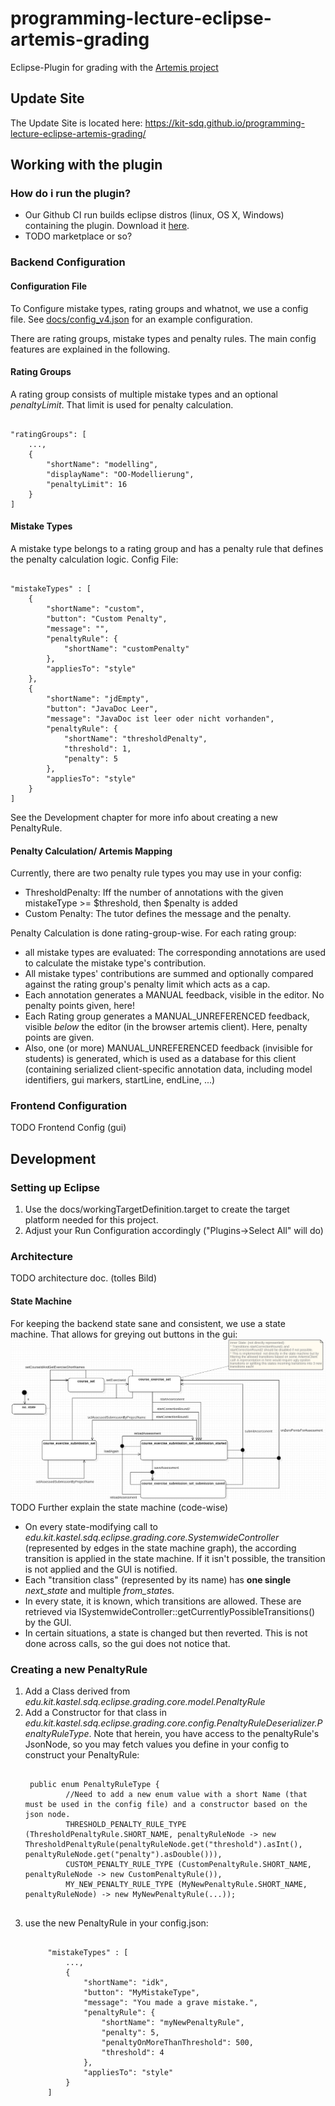 # programming-lecture-eclipse-artemis-grading
Eclipse-Plugin for grading with the [Artemis project](https://github.com/ls1intum/Artemis)

## Update Site
The Update Site is located here: https://kit-sdq.github.io/programming-lecture-eclipse-artemis-grading/

## Working with the plugin

### How do i run the plugin?

* Our Github CI run builds eclipse distros (linux, OS X, Windows) containing the plugin. Download it [here](https://github.com/kit-sdq/programming-lecture-eclipse-artemis-grading/actions/workflows/products.yml).
* TODO marketplace or so?

### Backend Configuration

#### Configuration File
To Configure mistake types, rating groups and whatnot, we use a config file.
See [docs/config_v4.json](docs/config_v4.json) for an example configuration.

There are rating groups, mistake types and penalty rules.
The main config features are explained in the following.

#### Rating Groups
A rating group consists of multiple mistake types and an optional *penaltyLimit*. That limit is used for penalty calculation.
<pre><code>
"ratingGroups": [
    ...,
    {
        "shortName": "modelling",
        "displayName": "OO-Modellierung",
        "penaltyLimit": 16
    }
]
</code></pre>

#### Mistake Types
A mistake type belongs to a rating group and has a penalty rule that defines the penalty calculation logic. Config File:
<pre><code>
"mistakeTypes" : [
    {
        "shortName": "custom",
        "button": "Custom Penalty",
        "message": "",
        "penaltyRule": {
            "shortName": "customPenalty"
        },
        "appliesTo": "style"
    },
    {
        "shortName": "jdEmpty",
        "button": "JavaDoc Leer",
        "message": "JavaDoc ist leer oder nicht vorhanden",
        "penaltyRule": {
            "shortName": "thresholdPenalty",
            "threshold": 1,
            "penalty": 5
        },
        "appliesTo": "style"
    }
]
</code></pre>
See the Development chapter for more info about creating a new PenaltyRule.


#### Penalty Calculation/ Artemis Mapping

Currently, there are two penalty rule types you may use in your config:

* ThresholdPenalty: Iff the number of annotations with the given mistakeType >= $threshold, then $penalty is added
* Custom Penalty: The tutor defines the message and the penalty.

Penalty Calculation is done rating-group-wise. For each rating group:

* all mistake types are evaluated: The corresponding annotations are used to calculate the mistake type's contribution.
* All mistake types' contributions are summed and optionally compared against the rating group's penalty limit which acts as a cap.
* Each annotation generates a MANUAL feedback, visible in the editor. No penalty points given, here!
* Each Rating group generates a MANUAL_UNREFERENCED feedback, visible *below* the editor (in the browser artemis client). Here, penalty points are given.
* Also, one (or more) MANUAL_UNREFERENCED feedback (invisible for students) is generated, which is used as a database for this client (containing serialized client-specific annotation data, including model identifiers, gui markers, startLine, endLine, ...)

### Frontend Configuration
TODO Frontend Config (gui)



## Development



### Setting up Eclipse

1. Use the docs/workingTargetDefinition.target to create the target platform needed for this project.
2. Adjust your Run Configuration accordingly ("Plugins->Select All" will do)

### Architecture
TODO architecture doc. (tolles Bild)

#### State Machine

For keeping the backend state sane and consistent, we use a state machine. That allows for greying out buttons in the gui:
![backend state machine](docs/Zustandshaltung-Automat.png)
TODO Further explain the state machine (code-wise)
* On every state-modifying call to *edu.kit.kastel.sdq.eclipse.grading.core.SystemwideController* (represented by edges in the state machine graph), the according transition is applied in the state machine. If it isn't possible, the transition is not applied and the GUI is notified.
* Each "transition class" (represented by its name) has **one single** *next_state* and multiple *from_state*s.
* In every state, it is known, which transitions are allowed. These are retrieved via ISystemwideController::getCurrentlyPossibleTransitions() by the GUI.
* In certain situations, a state is changed but then reverted. This is not done across calls, so the gui does not notice that.

### Creating a new PenaltyRule

1. Add a Class derived from *edu.kit.kastel.sdq.eclipse.grading.core.model.PenaltyRule*
2. Add a Constructor for that class in *edu.kit.kastel.sdq.eclipse.grading.core.config.PenaltyRuleDeserializer.PenaltyRuleType*.
    Note that herein, you have access to the penaltyRule's JsonNode, so you may fetch values you define in your config to construct your PenaltyRule:
    <pre><code>
    public enum PenaltyRuleType {
            //Need to add a new enum value with a short Name (that must be used in the config file) and a constructor based on the json node.
            THRESHOLD_PENALTY_RULE_TYPE (ThresholdPenaltyRule.SHORT_NAME, penaltyRuleNode -> new ThresholdPenaltyRule(penaltyRuleNode.get("threshold").asInt(), penaltyRuleNode.get("penalty").asDouble())),
            CUSTOM_PENALTY_RULE_TYPE (CustomPenaltyRule.SHORT_NAME, penaltyRuleNode -> new CustomPenaltyRule()),
            MY_NEW_PENALTY_RULE_TYPE (MyNewPenaltyRule.SHORT_NAME, penaltyRuleNode) -> new MyNewPenaltyRule(...));
    </code></pre>
3. use the new PenaltyRule in your config.json:
    <pre><code>
        "mistakeTypes" : [
            ...,
            {
                "shortName": "idk",
                "button": "MyMistakeType",
                "message": "You made a grave mistake.",
                "penaltyRule": {
                    "shortName": "myNewPenaltyRule",
                    "penalty": 5,
                    "penaltyOnMoreThanThreshold": 500,
                    "threshold": 4
                },
                "appliesTo": "style"
            }
        ]
    </code></pre>